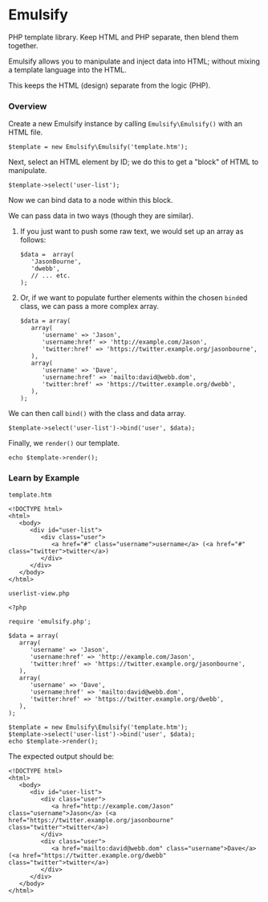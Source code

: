 # Emulsify
PHP template library. Keep HTML and PHP separate, then blend them together.

Emulsify allows you to manipulate and inject data into HTML; without mixing a template language into the HTML.

This keeps the HTML (design) separate from the logic (PHP).

### Overview
Create a new Emulsify instance by calling `Emulsify\Emulsify()` with an HTML file.
```
$template = new Emulsify\Emulsify('template.htm');
```

Next, select an HTML element by ID; we do this to get a "block" of HTML to manipulate.
```
$template->select('user-list');
```

Now we can bind data to a node within this block.

We can pass data in two ways (though they are similar).

1. If you just want to push some raw text, we would set up an array as follows:
   ```
   $data =  array(
      'JasonBourne',
      'dwebb',
      // ... etc.
   );
   ```

2. Or, if we want to populate further elements within the chosen `bind`ed class, we can pass a more complex array.
   ```
   $data = array(
      array(
         'username' => 'Jason',
         'username:href' => 'http://example.com/Jason',
         'twitter:href' => 'https://twitter.example.org/jasonbourne',
      ),
      array(
         'username' => 'Dave',
         'username:href' => 'mailto:david@webb.dom',
         'twitter:href' => 'https://twitter.example.org/dwebb',
      ),
   );
   ```

We can then call `bind()` with the class and data array.
```
$template->select('user-list')->bind('user', $data);
```

Finally, we `render()` our template.
```
echo $template->render();
```

### Learn by Example
`template.htm`
```
<!DOCTYPE html>
<html>
   <body>
      <div id="user-list">
         <div class="user">
            <a href="#" class="username">username</a> (<a href="#" class="twitter">twitter</a>)
         </div>
      </div>
   </body>
</html>
```

`userlist-view.php`
```
<?php

require 'emulsify.php';

$data = array(
   array(
      'username' => 'Jason',
      'username:href' => 'http://example.com/Jason',
      'twitter:href' => 'https://twitter.example.org/jasonbourne',
   ),
   array(
      'username' => 'Dave',
      'username:href' => 'mailto:david@webb.dom',
      'twitter:href' => 'https://twitter.example.org/dwebb',
   ),
);

$template = new Emulsify\Emulsify('template.htm');
$template->select('user-list')->bind('user', $data);
echo $template->render();
```

The expected output should be:
```
<!DOCTYPE html>
<html>
   <body>
      <div id="user-list">
         <div class="user">
            <a href="http://example.com/Jason" class="username">Jason</a> (<a href="https://twitter.example.org/jasonbourne" class="twitter">twitter</a>)
         </div>
         <div class="user">
            <a href="mailto:david@webb.dom" class="username">Dave</a> (<a href="https://twitter.example.org/dwebb" class="twitter">twitter</a>)
         </div>
      </div>
   </body>
</html>
```

